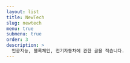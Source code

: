 ```yaml
---
layout: list
title: NewTech
slug: newtech
menu: true
submenu: true
order: 3
description: >
  인공지능, 블록체인, 전기자동차에 관한 글을 적습니다.
---
```

